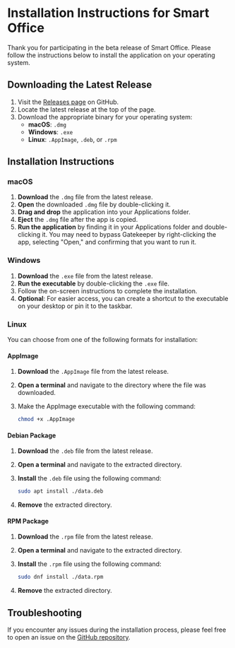 # Installation Instructions for Smart Office

Thank you for participating in the beta release of Smart Office. Please follow the instructions below to install the application on your operating system.

## Downloading the Latest Release

1. Visit the [Releases page](https://github.com/smart-office-uz/desktop-app/releases) on GitHub.
2. Locate the latest release at the top of the page.
3. Download the appropriate binary for your operating system:
   - **macOS**: `.dmg`
   - **Windows**: `.exe`
   - **Linux**: `.AppImage`, `.deb`, or `.rpm`

## Installation Instructions

### macOS

1. **Download** the `.dmg` file from the latest release.
2. **Open** the downloaded `.dmg` file by double-clicking it.
3. **Drag and drop** the application into your Applications folder.
4. **Eject** the `.dmg` file after the app is copied.
5. **Run the application** by finding it in your Applications folder and double-clicking it. You may need to bypass Gatekeeper by right-clicking the app, selecting "Open," and confirming that you want to run it.

### Windows

1. **Download** the `.exe` file from the latest release.
2. **Run the executable** by double-clicking the `.exe` file.
3. Follow the on-screen instructions to complete the installation.
4. **Optional**: For easier access, you can create a shortcut to the executable on your desktop or pin it to the taskbar.

### Linux

You can choose from one of the following formats for installation:

#### AppImage

1. **Download** the `.AppImage` file from the latest release.
2. **Open a terminal** and navigate to the directory where the file was downloaded.
3. Make the AppImage executable with the following command:

   ```bash
   chmod +x .AppImage
   ```

#### Debian Package

1.  **Download** the `.deb` file from the latest release.
2.  **Open a terminal** and navigate to the extracted directory.
3.  **Install** the `.deb` file using the following command:

    ```bash
    sudo apt install ./data.deb
    ```

4.  **Remove** the extracted directory.

#### RPM Package

1.  **Download** the `.rpm` file from the latest release.
2.  **Open a terminal** and navigate to the extracted directory.
3.  **Install** the `.rpm` file using the following command:

    ```bash
    sudo dnf install ./data.rpm
    ```

4.  **Remove** the extracted directory.

## Troubleshooting

If you encounter any issues during the installation process, please feel free to open an issue on the [GitHub repository](https://github.com/smart-office-uz/desktop-app/issues).

